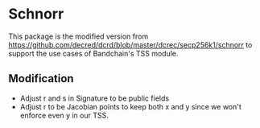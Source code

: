 # Schnorr

This package is the modified version from https://github.com/decred/dcrd/blob/master/dcrec/secp256k1/schnorr to support the use cases of Bandchain's TSS module.

## Modification
- Adjust r and s in Signature to be public fields
- Adjust r to be Jacobian points to keep both x and y since we won't enforce even y in our TSS.
